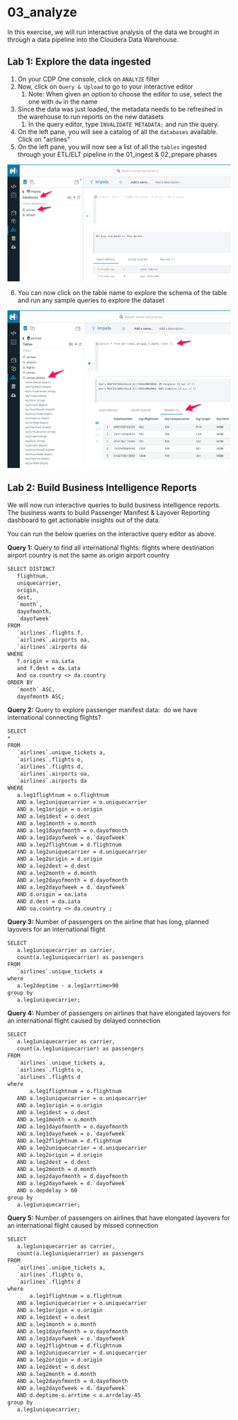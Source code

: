 # 03_analyze

In this exercise, we will run interactive analysis of the data we brought in through a data pipeline into the Cloudera Data Warehouse.

## Lab 1: Explore the data ingested

1. On your CDP One console, click on ```ANALYZE``` filter
2. Now, click on ```Query & Upload``` to go to your interactive editor
    1. Note: When given an option to choose the editor to use, select the one with ```dw``` in the name
3. Since the data was just loaded, the metadata needs to be refreshed in the warehouse to run reports on the new datasets
    1. In the query editor, type ```INVALIDATE METADATA;``` and run the query.
4. On the left pane, you will see a catalog of all the `databases` available. Click on "airlines"
5. On the left pane, you will now see a list of all the `tables` ingested through your ETL/ELT pipeline in the 01_ingest & 02_prepare phases

![Screen_Shot_2022-09-19_at_9-42-22_PM.png](image/Screen_Shot_2022-09-19_at_9-42-22_PM.png)

6. You can now click on the table name to explore the schema of the table and run any sample queries to explore the dataset

![Screen_Shot_2022-09-19_at_9-46-18_PM.png](image/Screen_Shot_2022-09-19_at_9-46-18_PM.png)

## Lab 2: Build Business Intelligence Reports

We will now run interactive queries to build business intelligence reports. The business wants to build Passenger Manifest & Layover Reporting dashboard to get actionable insights out of the data.

You can run the below queries on the interactive query editor as above.

**Query 1:**  Query to find all international flights: flights where destination airport country is not the same as origin airport country

```
SELECT DISTINCT
   flightnum,
   uniquecarrier,
   origin,
   dest,
   `month`,
   dayofmonth,
   `dayofweek`
FROM
   `airlines`.flights f,
   `airlines`.airports oa,
   `airlines`.airports da
WHERE
   f.origin = oa.iata
   and f.dest = da.iata
   And oa.country <> da.country
ORDER BY
   `month` ASC,
   dayofmonth ASC;
```

**Query 2:** Query to explore passenger manifest data:  do we have international connecting flights?

```
SELECT
*
FROM
   `airlines`.unique_tickets a,
   `airlines`.flights o,
   `airlines`.flights d,
   `airlines`.airports oa,
   `airlines`.airports da 
WHERE
   a.leg1flightnum = o.flightnum
   AND a.leg1uniquecarrier = o.uniquecarrier
   AND a.leg1origin = o.origin
   AND a.leg1dest = o.dest
   AND a.leg1month = o.month
   AND a.leg1dayofmonth = o.dayofmonth
   AND a.leg1dayofweek = o.`dayofweek`
   AND a.leg2flightnum = d.flightnum
   AND a.leg2uniquecarrier = d.uniquecarrier
   AND a.leg2origin = d.origin
   AND a.leg2dest = d.dest
   AND a.leg2month = d.month
   AND a.leg2dayofmonth = d.dayofmonth
   AND a.leg2dayofweek = d.`dayofweek`
   AND d.origin = oa.iata
   AND d.dest = da.iata
   AND oa.country <> da.country ;
```

**Query 3:** Number of passengers on the airline that has long, planned layovers for an international flight

```
SELECT
   a.leg1uniquecarrier as carrier,
   count(a.leg1uniquecarrier) as passengers
FROM
   `airlines`.unique_tickets a
where
   a.leg2deptime - a.leg1arrtime>90
group by
   a.leg1uniquecarrier;
```

**Query 4:** Number of passengers on airlines that have elongated layovers for an international flight caused by delayed connection

```
SELECT
   a.leg1uniquecarrier as carrier,
   count(a.leg1uniquecarrier) as passengers
FROM
   `airlines`.unique_tickets a,
   `airlines`.flights o,
   `airlines`.flights d
where
       a.leg1flightnum = o.flightnum
   AND a.leg1uniquecarrier = o.uniquecarrier
   AND a.leg1origin = o.origin
   AND a.leg1dest = o.dest
   AND a.leg1month = o.month
   AND a.leg1dayofmonth = o.dayofmonth
   AND a.leg1dayofweek = o.`dayofweek`
   AND a.leg2flightnum = d.flightnum
   AND a.leg2uniquecarrier = d.uniquecarrier
   AND a.leg2origin = d.origin
   AND a.leg2dest = d.dest
   AND a.leg2month = d.month
   AND a.leg2dayofmonth = d.dayofmonth
   AND a.leg2dayofweek = d.`dayofweek`
   AND o.depdelay > 60
group by
   a.leg1uniquecarrier;
```

**Query 5:** Number of passengers on airlines that have elongated layovers for an international flight caused by missed connection

```
SELECT
   a.leg1uniquecarrier as carrier,
   count(a.leg1uniquecarrier) as passengers
FROM
   `airlines`.unique_tickets a,
   `airlines`.flights o,
   `airlines`.flights d
where
       a.leg1flightnum = o.flightnum
   AND a.leg1uniquecarrier = o.uniquecarrier
   AND a.leg1origin = o.origin
   AND a.leg1dest = o.dest
   AND a.leg1month = o.month
   AND a.leg1dayofmonth = o.dayofmonth
   AND a.leg1dayofweek = o.`dayofweek`
   AND a.leg2flightnum = d.flightnum
   AND a.leg2uniquecarrier = d.uniquecarrier
   AND a.leg2origin = d.origin
   AND a.leg2dest = d.dest
   AND a.leg2month = d.month
   AND a.leg2dayofmonth = d.dayofmonth
   AND a.leg2dayofweek = d.`dayofweek`
   AND d.deptime-o.arrtime < o.arrdelay-45
group by
   a.leg1uniquecarrier;
```
